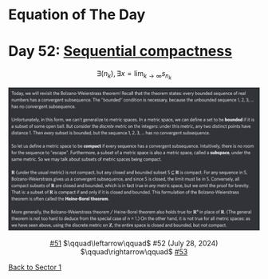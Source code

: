 # Equation of The Day

# Day 52: [Sequential compactness](https://en.wikipedia.org/wiki/Sequentially_compact_space)

$$\exists(n_k),\exists x=\lim_{k\to\infty}s_{n_k}$$

<picture><img alt="Day 52" src="0052.png"></picture>

<center><a href="0051.html">#51</a> $\qquad\leftarrow\qquad$ #52 (July 28, 2024) $\qquad\rightarrow\qquad$ <a href="0053.html">#53</a></center>

[Back to Sector 1](../0-63.md)

<script data-goatcounter="https://zswu.goatcounter.com/count" async src="//gc.zgo.at/count.js"></script>
<script src="https://utteranc.es/client.js" repo="12AbBa/eotd" issue-term="pathname" theme="github-light" crossorigin="anonymous" async> </script>
